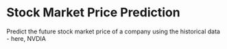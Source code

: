 # Stock Market Price Prediction
Predict the future stock market price of a company using the historical data - here, NVDIA
